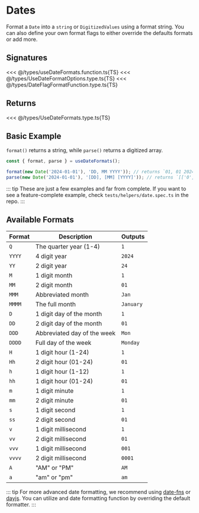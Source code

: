 # Dates

Format a `Date` into a `string` or `DigitizedValues` using a format string. You can also define your own format flags to either override the defaults formats or add more.

## Signatures

<<< @/types/useDateFormats.function.ts{TS}
<<< @/types/UseDateFormatOptions.type.ts{TS}
<<< @/types/DateFlagFormatFunction.type.ts{TS}

## Returns

<<< @/types/UseDateFormats.type.ts{TS}

## Basic Example

`format()` returns a string, while `parse()` returns a digitized array.

```ts
const { format, parse } = useDateFormats();

format(new Date('2024-01-01'), 'DD, MM YYYY')); // returns `01, 01 2024`
parse(new Date('2024-01-01'), '[DD], [MM] [YYYY]')); // returns `[['0', '1'],',',['0', '1'],' ',['2', '0', '2', '4']]`
```

::: tip
These are just a few examples and far from complete. If you want to see a feature-complete example, check `tests/helpers/date.spec.ts` in the repo.
:::

## Available Formats

| Format | Description                 | Outputs   |
| ------ | --------------------------- | --------- |
| `Q`    | The quarter year (1-4)      | `1`       |
| `YYYY` | 4 digit year                | `2024`    |
| `YY`   | 2 digit year                | `24`      |
| `M`    | 1 digit month               | `1`       |
| `MM`   | 2 digit month               | `01`      |
| `MMM`  | Abbreviated month           | `Jan`     |
| `MMMM` | The full month              | `January` |
| `D`    | 1 digit day of the month    | `1`       |
| `DD`   | 2 digit day of the month    | `01`      |
| `DDD`  | Abbreviated day of the week | `Mon`     |
| `DDDD` | Full day of the week        | `Monday`  |
| `H`    | 1 digit hour (1-24)         | `1`       |
| `Hh`   | 2 digit hour (01-24)        | `01`      |
| `h`    | 1 digit hour (1-12)         | `1`       |
| `hh`   | 1 digit hour (01-24)        | `01`      |
| `m`    | 1 digit minute              | `1`       |
| `mm`   | 2 digit minute              | `01`      |
| `s`    | 1 digit second              | `1`       |
| `ss`   | 2 digit second              | `01`      |
| `v`    | 1 digit millisecond         | `1`       |
| `vv`   | 2 digit millisecond         | `01`      |
| `vvv`  | 1 digit millisecond         | `001`     |
| `vvvv` | 2 digit millisecond         | `0001`    |
| `A`    | "AM" or "PM"                | `AM`      |
| `a`    | "am" or "pm"                | `am`      |

::: tip
For more advanced date formatting, we recommend using [date-fns](https://date-fns.org/) or [dayjs](https://day.js.org/). You can utilize and date formatting function by overriding the default formatter.
:::
